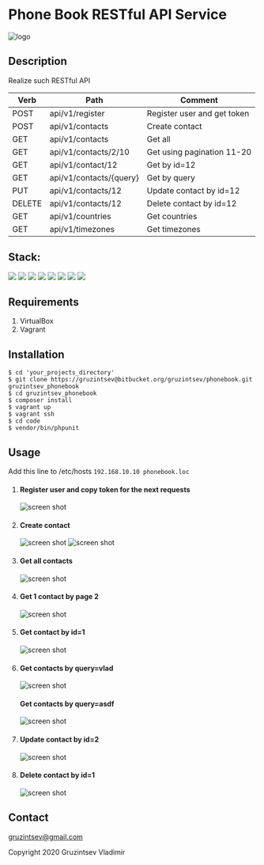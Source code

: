 # Phone Book RESTful API Service

![logo](https://cdn.dribbble.com/users/892648/screenshots/6795161/phonebook_1x.jpg)

## Description
Realize such RESTful API

| Verb   | Path                    | Comment                     |
| ------ | ----------------------- | ----------------------------|
| POST   | api/v1/register         | Register user and get token |
| POST   | api/v1/contacts         | Create contact              |
| GET    | api/v1/contacts         | Get all                     |
| GET    | api/v1/contacts/2/10    | Get using pagination 11-20  |
| GET    | api/v1/contact/12       | Get by id=12                |
| GET    | api/v1/contacts/{query} | Get by query                |
| PUT    | api/v1/contacts/12      | Update contact by id=12     |
| DELETE | api/v1/contacts/12      | Delete contact by id=12     |
| GET    | api/v1/countries        | Get countries               |
| GET    | api/v1/timezones        | Get timezones               |

## Stack:
![](https://img.shields.io/badge/-Laravel_6.13.1-brightgreen.png)
![](https://img.shields.io/badge/-Vagrant-green.png)
![](https://img.shields.io/badge/-PHP_7.2-red.png)
![](https://img.shields.io/badge/-PHPUnit-blue.png)
![](https://img.shields.io/badge/-Nginx-important.png)
![](https://img.shields.io/badge/-MySQL-blueviolet.png)
![](https://img.shields.io/badge/-Redis-yellow.png)
![](https://img.shields.io/badge/-Guzzle-black.png)


## Requirements
1. VirtualBox
2. Vagrant

## Installation

```
$ cd 'your_projects_directory'
$ git clone https://gruzintsev@bitbucket.org/gruzintsev/phonebook.git gruzintsev_phonebook
$ cd gruzintsev_phonebook
$ composer install
$ vagrant up
$ vagrant ssh
$ cd code
$ vendor/bin/phpunit
```

## Usage
Add this line to /etc/hosts
```192.168.10.10 phonebook.loc```

1. #### Register user and copy token for the next requests
    ![screen shot](http://joxi.ru/52az7PwFE3e0JA.jpg)
2. #### Create contact
    ![screen shot](http://joxi.ru/Y2LYJPwu7JqvKA.jpg)
    ![screen shot](http://joxi.ru/l2ZROPwSzWLVK2.jpg)
3. #### Get all contacts
    ![screen shot](http://joxi.ru/eAOYQPwu9jDE4m.jpg)
4. #### Get 1 contact by page 2
    ![screen shot](http://joxi.ru/4Ako4KWfoEl1kA.jpg)
5. #### Get contact by id=1
    ![screen shot](http://joxi.ru/nAyx4NyhgMbG92.jpg)
6. #### Get contacts by query=vlad
    ![screen shot](http://joxi.ru/Dr8y5JqIoWvnnm.jpg)
   #### Get contacts by query=asdf
    ![screen shot](http://joxi.ru/ZrJYlPwuwzDeDA.jpg)
7. #### Update contact by id=2
    ![screen shot](http://joxi.ru/J2bV8Pwh0O5YR2.jpg)
8. #### Delete contact by id=1
    ![screen shot](http://joxi.ru/V2VLZPwFdJqV4r.jpg)

## Contact
[gruzintsev@gmail.com](mailto:gruzintsev@gmail.com)

Copyright 2020 Gruzintsev Vladimir